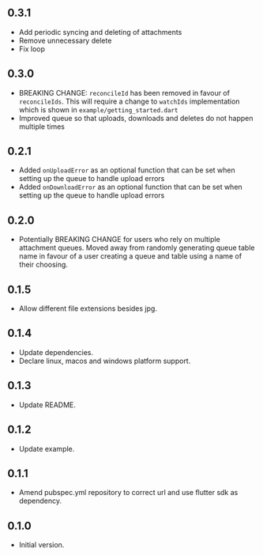 ## 0.3.1

- Add periodic syncing and deleting of attachments
- Remove unnecessary delete
- Fix loop

## 0.3.0

- BREAKING CHANGE: `reconcileId` has been removed in favour of `reconcileIds`. This will require a change to `watchIds` implementation which is shown in `example/getting_started.dart`
- Improved queue so that uploads, downloads and deletes do not happen multiple times

## 0.2.1

- Added `onUploadError` as an optional function that can be set when setting up the queue to handle upload errors
- Added `onDownloadError` as an optional function that can be set when setting up the queue to handle upload errors

## 0.2.0

- Potentially BREAKING CHANGE for users who rely on multiple attachment queues.
  Moved away from randomly generating queue table name in favour of  a user creating a queue and table using a name of their choosing.

## 0.1.5

- Allow different file extensions besides jpg.

## 0.1.4

- Update dependencies.
- Declare linux, macos and windows platform support.

## 0.1.3

- Update README.

## 0.1.2

- Update example.

## 0.1.1

- Amend pubspec.yml repository to correct url and use flutter sdk as dependency.

## 0.1.0

- Initial version.
